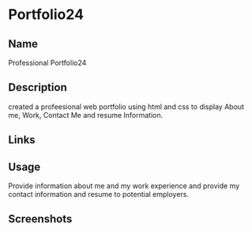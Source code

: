 # Portfolio24

## Name
Professional Portfolio24

## Description
created a profeesional web portfolio using html and css to display About me, Work, Contact Me and resume Information.

## Links

## Usage
Provide information about me and my work experience and provide my contact information and resume to potential employers.
## Screenshots